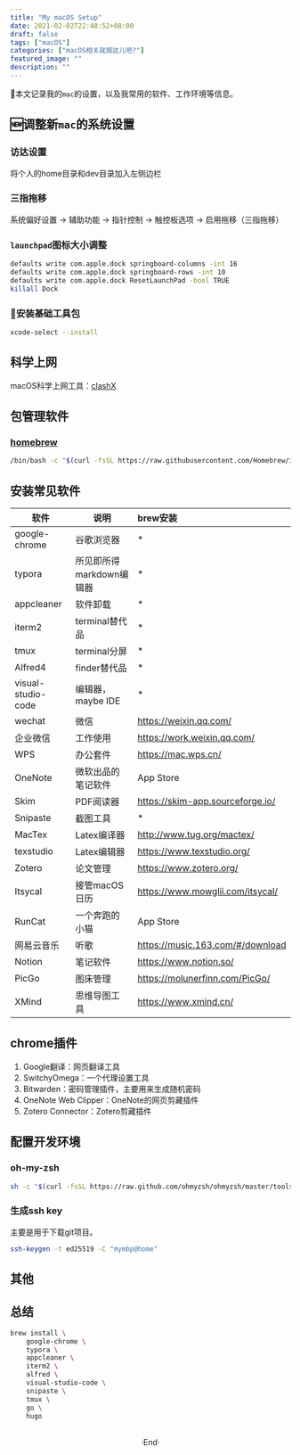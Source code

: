 ```yaml
---
title: "My macOS Setup"
date: 2021-02-02T22:48:52+08:00
draft: false
tags: ["macOS"]
categories: ["macOS相关就搁这儿吧?"]
featured_image: ""
description: ""
---
```



📝本文记录我的`mac`的设置，以及我常用的软件、工作环境等信息。

## 🆕调整新`mac`的系统设置

### 访达设置

将个人的home目录和dev目录加入左侧边栏

### 三指拖移

系统偏好设置 -> 辅助功能 -> 指针控制 -> 触控板选项 -> 启用拖移（三指拖移）

### `launchpad`图标大小调整

```bash
defaults write com.apple.dock springboard-columns -int 16
defaults write com.apple.dock springboard-rows -int 10
defaults write com.apple.dock ResetLaunchPad -bool TRUE
killall Dock
```

### 🔧安装基础工具包

```bash
xcode-select --install
```

## 科学上网

macOS科学上网工具：[clashX](https://github.com/yichengchen/clashX)

## 包管理软件

### [homebrew](https://brew.sh/index_zh-cn)

```bash
/bin/bash -c "$(curl -fsSL https://raw.githubusercontent.com/Homebrew/install/HEAD/install.sh)"
```

## 安装常见软件

| 软件               | 说明                     | brew安装                         |
| ------------------ | ------------------------ | :------------------------------- |
| google-chrome      | 谷歌浏览器               | *                                |
| typora             | 所见即所得markdown编辑器 | *                                |
| appcleaner         | 软件卸载                 | *                                |
| iterm2             | terminal替代品           | *                                |
| tmux               | terminal分屏             | *                                |
| Alfred4            | finder替代品             | *                                |
| visual-studio-code | 编辑器，maybe IDE        | *                                |
| wechat             | 微信                     | https://weixin.qq.com/           |
| 企业微信           | 工作使用                 | https://work.weixin.qq.com/      |
| WPS                | 办公套件                 | https://mac.wps.cn/              |
| OneNote            | 微软出品的笔记软件       | App Store                        |
| Skim               | PDF阅读器                | https://skim-app.sourceforge.io/ |
| Snipaste           | 截图工具                 | *                                |
| MacTex             | Latex编译器              | http://www.tug.org/mactex/       |
| texstudio          | Latex编辑器              | https://www.texstudio.org/       |
| Zotero             | 论文管理                 | https://www.zotero.org/          |
| Itsycal            | 接管macOS日历            | https://www.mowglii.com/itsycal/ |
| RunCat             | 一个奔跑的小猫           | App Store                        |
| 网易云音乐         | 听歌                     | https://music.163.com/#/download |
| Notion             | 笔记软件                 | https://www.notion.so/           |
| PicGo              | 图床管理                 | https://molunerfinn.com/PicGo/   |
| XMind              | 思维导图工具             | https://www.xmind.cn/            |

## chrome插件

1. Google翻译：网页翻译工具
2. SwitchyOmega：一个代理设置工具
3. Bitwarden：密码管理插件，主要用来生成随机密码
4. OneNote Web Clipper：OneNote的网页剪藏插件
5. Zotero Connector：Zotero剪藏插件

## 配置开发环境

### oh-my-zsh

```bash
sh -c "$(curl -fsSL https://raw.github.com/ohmyzsh/ohmyzsh/master/tools/install.sh)"
```

### 生成ssh key

主要是用于下载git项目。

```bash
ssh-keygen -t ed25519 -C "mymbp@home"
```

## 其他

## 总结

```bash
brew install \
	google-chrome \
	typora \
	appcleaner \
	iterm2 \
	alfred \
	visual-studio-code \
	snipaste \
	tmux \
	go \
	hugo 
```


<br> 

<center>  ·End·  </center>